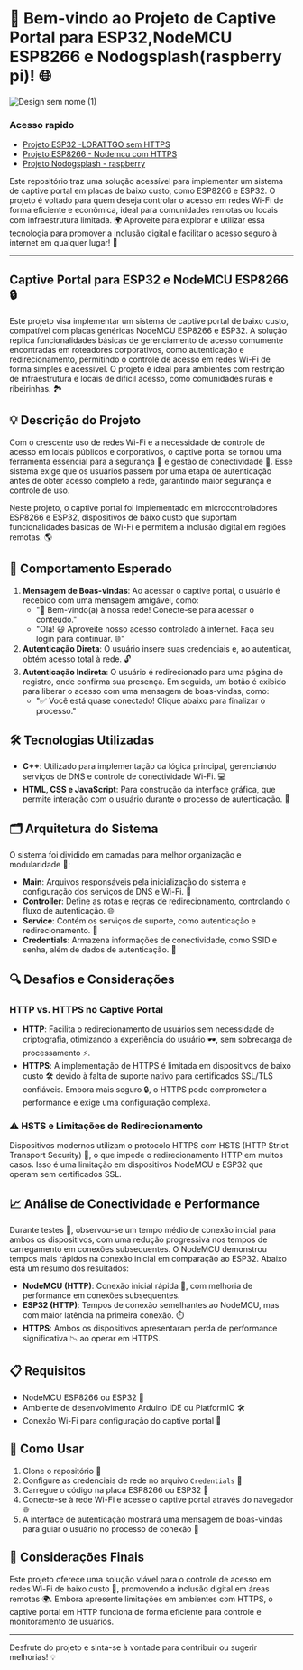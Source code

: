 
# 🎉 Bem-vindo ao Projeto de Captive Portal para ESP32,NodeMCU ESP8266 e Nodogsplash(raspberry pi)! 🌐

![Design sem nome (1)](https://github.com/user-attachments/assets/6660a460-5d1c-4d2a-b6db-23345ae37fad)


### Acesso rapido
- [Projeto ESP32 -LORATTGO sem HTTPS](https://github.com/PIC-projeto-Humanidades/captive-portal-micro/tree/esp32-with-http)
- [Projeto ESP8266 - Nodemcu com HTTPS](https://github.com/PIC-projeto-Humanidades/captive-portal-micro/tree/esp8266-with-https)
- [Projeto Nodogsplash - raspberry](https://github.com/PIC-projeto-Humanidades/captive-portal-raspberry-pi)

Este repositório traz uma solução acessível para implementar um sistema de captive portal em placas de baixo custo, como ESP8266 e ESP32. O projeto é voltado para quem deseja controlar o acesso em redes Wi-Fi de forma eficiente e econômica, ideal para comunidades remotas ou locais com infraestrutura limitada. 🌍 Aproveite para explorar e utilizar essa tecnologia para promover a inclusão digital e facilitar o acesso seguro à internet em qualquer lugar! 🚀

---

## Captive Portal para ESP32 e NodeMCU ESP8266 🔒

Este projeto visa implementar um sistema de captive portal de baixo custo, compatível com placas genéricas NodeMCU ESP8266 e ESP32. A solução replica funcionalidades básicas de gerenciamento de acesso comumente encontradas em roteadores corporativos, como autenticação e redirecionamento, permitindo o controle de acesso em redes Wi-Fi de forma simples e acessível. O projeto é ideal para ambientes com restrição de infraestrutura e locais de difícil acesso, como comunidades rurais e ribeirinhas. 🏞️

## 💡 Descrição do Projeto

Com o crescente uso de redes Wi-Fi e a necessidade de controle de acesso em locais públicos e corporativos, o captive portal se tornou uma ferramenta essencial para a segurança 🔐 e gestão de conectividade 📶. Esse sistema exige que os usuários passem por uma etapa de autenticação antes de obter acesso completo à rede, garantindo maior segurança e controle de uso.

Neste projeto, o captive portal foi implementado em microcontroladores ESP8266 e ESP32, dispositivos de baixo custo que suportam funcionalidades básicas de Wi-Fi e permitem a inclusão digital em regiões remotas. 🌎

## 🧭 Comportamento Esperado

1. **Mensagem de Boas-vindas**: Ao acessar o captive portal, o usuário é recebido com uma mensagem amigável, como:
   - "👋 Bem-vindo(a) à nossa rede! Conecte-se para acessar o conteúdo."
   - "Olá! 😃 Aproveite nosso acesso controlado à internet. Faça seu login para continuar. 🌐"
2. **Autenticação Direta**: O usuário insere suas credenciais e, ao autenticar, obtém acesso total à rede. 🔓
3. **Autenticação Indireta**: O usuário é redirecionado para uma página de registro, onde confirma sua presença. Em seguida, um botão é exibido para liberar o acesso com uma mensagem de boas-vindas, como:
   - "✅ Você está quase conectado! Clique abaixo para finalizar o processo."

## 🛠️ Tecnologias Utilizadas

- **C++**: Utilizado para implementação da lógica principal, gerenciando serviços de DNS e controle de conectividade Wi-Fi. 💻
- **HTML, CSS e JavaScript**: Para construção da interface gráfica, que permite interação com o usuário durante o processo de autenticação. 🎨
  
## 🗂️ Arquitetura do Sistema

O sistema foi dividido em camadas para melhor organização e modularidade 🧩:

- **Main**: Arquivos responsáveis pela inicialização do sistema e configuração dos serviços de DNS e Wi-Fi. 🚀
- **Controller**: Define as rotas e regras de redirecionamento, controlando o fluxo de autenticação. 🌐
- **Service**: Contém os serviços de suporte, como autenticação e redirecionamento. 🔄
- **Credentials**: Armazena informações de conectividade, como SSID e senha, além de dados de autenticação. 📑

## 🔍 Desafios e Considerações

### HTTP vs. HTTPS no Captive Portal

- **HTTP**: Facilita o redirecionamento de usuários sem necessidade de criptografia, otimizando a experiência do usuário 🕶️, sem sobrecarga de processamento ⚡.
- **HTTPS**: A implementação de HTTPS é limitada em dispositivos de baixo custo 🛠️ devido à falta de suporte nativo para certificados SSL/TLS confiáveis. Embora mais seguro 🔒, o HTTPS pode comprometer a performance e exige uma configuração complexa.

### ⚠️ HSTS e Limitações de Redirecionamento

Dispositivos modernos utilizam o protocolo HTTPS com HSTS (HTTP Strict Transport Security) 🔗, o que impede o redirecionamento HTTP em muitos casos. Isso é uma limitação em dispositivos NodeMCU e ESP32 que operam sem certificados SSL.

## 📈 Análise de Conectividade e Performance

Durante testes 🧪, observou-se um tempo médio de conexão inicial para ambos os dispositivos, com uma redução progressiva nos tempos de carregamento em conexões subsequentes. O NodeMCU demonstrou tempos mais rápidos na conexão inicial em comparação ao ESP32. Abaixo está um resumo dos resultados:

- **NodeMCU (HTTP)**: Conexão inicial rápida 🚀, com melhoria de performance em conexões subsequentes.
- **ESP32 (HTTP)**: Tempos de conexão semelhantes ao NodeMCU, mas com maior latência na primeira conexão. ⏱️
- **HTTPS**: Ambos os dispositivos apresentaram perda de performance significativa 📉 ao operar em HTTPS.

## 📋 Requisitos

- NodeMCU ESP8266 ou ESP32 📲
- Ambiente de desenvolvimento Arduino IDE ou PlatformIO 🛠️
- Conexão Wi-Fi para configuração do captive portal 📶

## 📖 Como Usar

1. Clone o repositório 📂
2. Configure as credenciais de rede no arquivo `Credentials` 🔐
3. Carregue o código na placa ESP8266 ou ESP32 📲
4. Conecte-se à rede Wi-Fi e acesse o captive portal através do navegador 🌐
5. A interface de autenticação mostrará uma mensagem de boas-vindas para guiar o usuário no processo de conexão 🎉

## 🤔 Considerações Finais

Este projeto oferece uma solução viável para o controle de acesso em redes Wi-Fi de baixo custo 💸, promovendo a inclusão digital em áreas remotas 🌍. Embora apresente limitações em ambientes com HTTPS, o captive portal em HTTP funciona de forma eficiente para controle e monitoramento de usuários. 

---

Desfrute do projeto e sinta-se à vontade para contribuir ou sugerir melhorias! 💡
